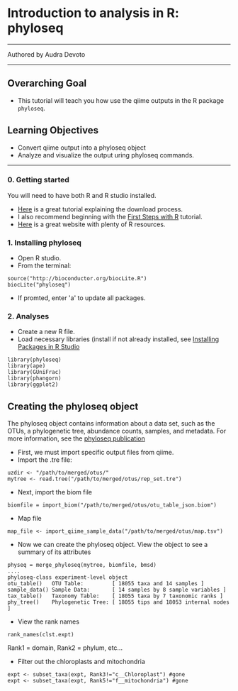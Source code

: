 # Introduction to analysis in R: phyloseq
***
Authored by Audra Devoto

***

## Overarching Goal  
* This tutorial will teach you how use the qiime outputs in the R package ```phyloseq```.

## Learning Objectives
*	Convert qiime output into a phyloseq object
* Analyze and visualize the output uring phyloseq commands. 

***

### 0.  Getting started
You will need to have both R and R studio installed. 

* [Here](http://shapbio.me/courses/biolB215f15/install_orient.html) is a great tutorial explaining the download process.
* I also recommend beginning with the [First Steps with R](http://shapbio.me/courses/biolB215f15/first_steps.html) tutorial.
* [Here](http://www.statmethods.net/) is a great website with plenty of R resources. 

### 1. Installing phyloseq

* Open R studio. 
* From the terminal:
```
source("http://bioconductor.org/biocLite.R")
biocLite("phyloseq")
```
* If promted, enter 'a' to update all packages. 

### 2. Analyses

* Create a new R file.
* Load necessary libraries (install if not already installed, see [Installing Packages in R Studio](https://www.youtube.com/watch?v=u1r5XTqrCTQ)
```
library(phyloseq)
library(ape)
library(GUniFrac)
library(phangorn)
library(ggplot2)
```

## Creating the phyloseq object
The phyloseq object contains information about a data set, such as the OTUs, a phylogenetic tree, abundance counts, samples, and metadata.
For more information, see the [phyloseq publication](http://journals.plos.org/plosone/article?id=10.1371/journal.pone.0061217)

* First, we must import specific output files from qiime. 
* Import the .tre file:
```
uzdir <- "/path/to/merged/otus/"
mytree <- read.tree("/path/to/merged/otus/rep_set.tre")
```
* Next, import the biom file
```
biomfile = import_biom("/path/to/merged/otus/otu_table_json.biom")
```
* Map file
```
map_file <- import_qiime_sample_data("/path/to/merged/otus/map.tsv")
```
* Now we can create the phyloseq object. View the object to see a summary of its attributes
```
physeq = merge_phyloseq(mytree, biomfile, bmsd)
....
phyloseq-class experiment-level object
otu_table()   OTU Table:         [ 18055 taxa and 14 samples ]
sample_data() Sample Data:       [ 14 samples by 8 sample variables ]
tax_table()   Taxonomy Table:    [ 18055 taxa by 7 taxonomic ranks ]
phy_tree()    Phylogenetic Tree: [ 18055 tips and 18053 internal nodes ]
```
* View the rank names
```
rank_names(clst.expt)
```
Rank1 = domain, Rank2 = phylum, etc...

* Filter out the chloroplasts and mitochondria

```
expt <- subset_taxa(expt, Rank3!="c__Chloroplast") #gone
expt <- subset_taxa(expt, Rank5!="f__mitochondria") #gone
```



